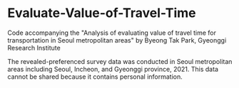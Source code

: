 # Evaluate-Value-of-Travel-Time
Code accompanying the "Analysis of evaluating value of travel time for transportation in Seoul metropolitan areas" by Byeong Tak Park, Gyeonggi Research Institute

The revealed-preferenced survey data was conducted in Seoul metropolitan areas including Seoul, Incheon, and Gyeonggi province, 2021. This data cannot be shared because it contains personal information.
